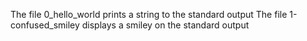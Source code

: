 The file 0_hello_world prints a string to the standard output
The file 1-confused_smiley displays a smiley on the standard output

